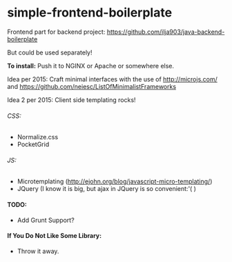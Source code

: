 # simple-frontend-boilerplate

Frontend part for backend project: https://github.com/ilja903/java-backend-boilerplate 

But could be used separately!

**To install:** Push it to NGINX or Apache or somewhere else.

Idea per 2015: Craft minimal interfaces with the use of http://microjs.com/  and https://github.com/neiesc/ListOfMinimalistFrameworks 

Idea 2 per 2015: Client side templating rocks!

###### CSS:

* Normalize.css
* PocketGrid

###### JS:

* Microtemplating (http://ejohn.org/blog/javascript-micro-templating/)
* JQuery (I know it is big, but ajax in JQuery is so convenient:'( )

#### TODO:
* Add Grunt Support?

#### If You Do Not Like Some Library:
* Throw it away.
